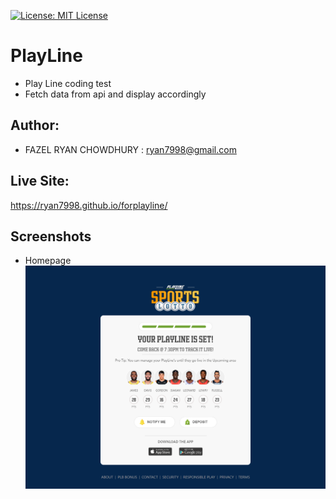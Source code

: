 [![License: MIT License](https://img.shields.io/badge/License-MIT-brightgreen.svg)](https://choosealicense.com/licenses/mit/)

# PlayLine

- Play Line coding test
- Fetch data from api and display accordingly

## Author:

- FAZEL RYAN CHOWDHURY : ryan7998@gmail.com

## Live Site:

https://ryan7998.github.io/forplayline/

## Screenshots

- Homepage
  ![Screeshot](screenshot/screenshot.png)
